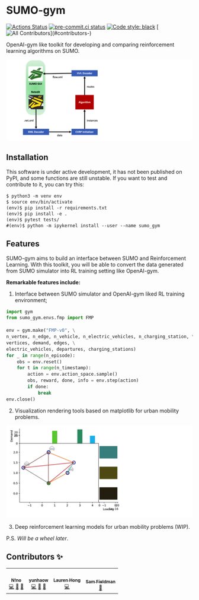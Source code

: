 # SUMO-gym

[![Actions Status][actions-badge]][actions-link]
[![pre-commit.ci status][pre-commit-badge]][pre-commit-link]
[![Code style: black][black-badge]][black-link]
[![All Contributors](https://img.shields.io/badge/all_contributors-4-orange.svg?)](#contributors-)

OpenAI-gym like toolkit for developing and comparing reinforcement learning algorithms on SUMO.

![](./assets/workflow.png)


## Installation

This software is under active development, it has not been published on PyPI, and some functions are still unstable. If you want to test and contribute to it, you can try this:

```shell
$ python3 -m venv env
$ source env/bin/activate
(env)$ pip install -r requirements.txt
(env)$ pip install -e .
(env)$ pytest tests/
#(env)$ python -m ipykernel install --user --name sumo_gym
```

## Features

SUMO-gym aims to build an interface between SUMO and Reinforcement Learning. With this toolkit, you will be able to convert the data generated from SUMO simulator into RL training setting like OpenAI-gym. 

**Remarkable features include:**

1. Interface between SUMO simulator and OpenAI-gym liked RL training environment;

```python
import gym
from sumo_gym.envs.fmp import FMP

env = gym.make("FMP-v0", \
n_vertex, n_edge, n_vehicle, n_electric_vehicles, n_charging_station, \
vertices, demand, edges, \
electric_vehicles, departures, charging_stations)
for _ in range(n_episode):
    obs = env.reset()
    for t in range(n_timestamp):
        action = env.action_space.sample()
        obs, reward, done, info = env.step(action)
        if done:
            break
env.close()
```

2. Visualization rendering tools based on matplotlib for urban mobility problems.

![](./assets/obs.png)

3. Deep reinforcement learning models for urban mobility problems (WIP).

P.S. *Will be a wheel later*.

## Contributors ✨

<table>
  <tr>
    <td align="center"><a href="https://github.com/LovelyBuggies"><img src="https://avatars.githubusercontent.com/u/29083689?v=4?s=100" width="100px;" alt=""/><br /><sub><b>N!no</b></sub></a><br /><a href="https://github.com/LovelyBuggies/sumo-gym/commits?author=LovelyBuggies" title="Code">💻</a> <a href="https://github.com/LovelyBuggies/sumo-gym/issues?q=author%3ALovelyBuggies" title="Bug reports">🐛</a> <a href="#ideas-LovelyBuggies" title="Ideas, Planning, & Feedback">🤔</a></td>
    <td align="center"><a href="https://www.linkedin.com/in/yunhao-wang-871364aa/"><img src="https://avatars.githubusercontent.com/u/18152628?v=4?s=100" width="100px;" alt=""/><br /><sub><b>yunhaow</b></sub></a><br /><a href="https://github.com/LovelyBuggies/sumo-gym/commits?author=wyunhao" title="Code">💻</a> <a href="https://github.com/LovelyBuggies/sumo-gym/issues?q=author%3Awyunhao" title="Bug reports">🐛</a> <a href="#ideas-wyunhao" title="Ideas, Planning, & Feedback">🤔</a></td>
    <td align="center"><a href="https://github.com/qqqube"><img src="https://avatars.githubusercontent.com/u/24397793?v=4?s=100" width="100px;" alt=""/><br /><sub><b>Lauren Hong</b></sub></a><br /><a href="https://github.com/LovelyBuggies/sumo-gym/commits?author=qqqube" title="Code">💻</a></td>
    <td align="center"><a href="https://github.com/AlwaysSearching"><img src="https://avatars.githubusercontent.com/u/53829883?v=4?s=100" width="100px;" alt=""/><br /><sub><b>Sam Fieldman</b></sub></a><br /><a href="https://github.com/LovelyBuggies/sumo-gym/issues?q=author%3AAlwaysSearching" title="Bug reports">🐛</a></td>
  </tr>
</table>


[actions-badge]:            https://github.com/LovelyBuggies/sumo-gym/workflows/CI/badge.svg
[actions-link]:             https://github.com/LovelyBuggies/sumo-gym/actions
[black-badge]:              https://img.shields.io/badge/code%20style-black-000000.svg
[black-link]:               https://github.com/psf/black
[pre-commit-badge]:         https://results.pre-commit.ci/badge/github/LovelyBuggies/sumo-gym/main.svg
[pre-commit-link]:          https://results.pre-commit.ci/repo/github/LovelyBuggies/sumo-gym
